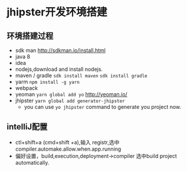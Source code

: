 # jhipster开发环境搭建

## 环境搭建过程
* sdk man   http://sdkman.io/install.html
* java 8 
* idea 
* nodejs,download and install nodejs.
* maven / gradle  ``sdk install maven``  ``sdk install gradle``
* yarm  ``npm install -g yarn``
* webpack
* yeoman   ``yarn global add yo``   http://yeoman.io/
* jhipster ``yarn global add generator-jhipster``
    * you can use ``yo jhipster`` command to generate you project now.


## intelliJ配置

* ctl+shift+a (cmd+shift +a),输入 registr,选中compiler.automake.allow.when.app.running
* 偏好设置，build,execution,deployment->compiler 选中build project automatically.

